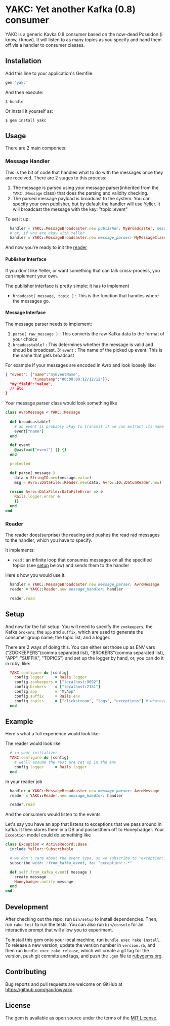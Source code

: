 # YAKC: Yet another Kafka (0.8) consumer

YAKC is a generic Kavka 0.8 consumer based on the now-dead Poseidon (i know, i know). It will listen to as many topics as you specify and hand them off via a handler to consumer classes.

## Installation

Add this line to your application's Gemfile:

```ruby
gem 'yakc'
```

And then execute:

    $ bundle

Or install it yourself as:

    $ gem install yakc

## Usage

There are 2 main componets:

### Message Handler

This is the bit of code that handles what to do with the messages once they are received. There are 2 stages to this process:

1. The message is parsed using *your* message parser(inherited from the `YAKC::Message` class) that does the parsing and validity checking. 
2. The parsed message payload is broadcast to the system. You can specify your own publisher, but by default the handler will use [Yeller](http://www.github.com/gaorlov/yeller). It will broadcast the message with the key: "topic::event"

To set it up:

```ruby
  handler = YAKC::MessageBroadcaster.new publisher: MyBroadcaster, message_parser: MyMessageClass
  # or, if you are okay with Yeller
  handler = YAKC::MessageBroadcaster.new message_parser: MyMessageClass
```

And now you're ready to init the [reader](#reader)

#### Publisher Interface

If you don't like Yeller, or want something that can talk cross-process, you can implement your own.

The publisher interface is pretty simple: it has to implement
* `broadcast( message, topic )` : This is the function that handles where the messages go.
 
#### Message Interface

The message parser needs to implement:

1. `parse( raw_message )` : This converts the raw Kafka data to the format of your choice
2. `broadcastable?` : This determines whether the message is valid and shoud be broadcast.
3: `event` : The name of the picked up event. This is the name that gets broadcast 

For example if your messages are encoded in Avro and look loosely like:
```json
{ "event": {"name":"myEventName",
            "timestamp":"00:00:00:12/12/12"}},
  "my_field":"value",
  // etc
}
```

Your message parser class would look something like

```ruby
class AvroMessage < YAKC::Message
  
  def broadcastable?
    # an event is probably okay to transmit if we can extract its name
    event["name"]
  end

  def event
    @payload["event"] || {}
  end

  protected

  def parse( message )
    data = StringIO.new(message.value)
    msg = Avro::DataFile::Reader.new(data, Avro::IO::DatumReader.new)
    
  rescue Avro::DataFile::DataFileError => e
    Rails.logger.error e
    {}
  end
end

```


### Reader

The reader does(surprise) the reading and pushes the read rad messages to the handler, which you have to specify.

It implements:

* `read` : an infinite loop that consumes messages on all the specified topics (see [setup](#setup) below) and sends them to the handler

Here's how you would use it:

```ruby
  handler = YAKC::MessageBroadcaster.new message_parser: AvroMessage
  reader = YAKC::Reader.new message_handler: handler

  reader.read
```

## Setup

And now for the full setup. You will need to specify the `zookeepers`; the Kafka `brokers`; the `app` and `suffix`, which are used to generate the consumer group name; the topic list; and a logger. 

There are 2 ways of doing this. You can either set those up as ENV vars ("ZOOKEEPERS"(comma separated list), "BROKERS"(comma separated list), "APP", "SUFFIX", "TOPICS") and set up the logger by hand, or, you can do it in ruby, like:

```ruby
  YAKC.configure do |config|
    config.logger     = Rails.logger
    config.zookeepers = ["localhost:9092"]
    config.brokers    = ["localhost:2181"]
    config.app        = "MyApp"
    config.suffix     = Rails.env
    config.topics     = ["clickstream", "logs", "exceptions"] # whatever you're listening for
  end
```

## Example

Here's what a full experience would look like:

The reader would look like
```ruby
  # in your initializer
  YAKC.configure do |config|
    # we'll assume the rest are set up in the env
    config.logger     = Rails.logger
  end
```

In your reader job

```ruby
  handler = YAKC::MessageBroadcaster.new message_parser: AvroMessage
  reader = YAKC::Reader.new message_handler: handler

  reader.read
```

And the consumers would listen to the events

Let's say you have an app that listens to exceptions that we pass around in kafka. It then stores them in a DB and passesthem off to Honeybadger. Your `Exception` model could do something like

```ruby
class Exception < ActiveRecord::Base
  include Yeller::Subscribable

  # we don't care about the event type, so we subscribe to "exception::.*"
  subscribe with: :from_kafka_event, to: "exception::.*"

  def self.from_kafka_event( message )
    create message
    Honeybadger.notify message
  end
end
```

## Development

After checking out the repo, run `bin/setup` to install dependencies. Then, run `rake test` to run the tests. You can also run `bin/console` for an interactive prompt that will allow you to experiment.

To install this gem onto your local machine, run `bundle exec rake install`. To release a new version, update the version number in `version.rb`, and then run `bundle exec rake release`, which will create a git tag for the version, push git commits and tags, and push the `.gem` file to [rubygems.org](https://rubygems.org).

## Contributing

Bug reports and pull requests are welcome on GitHub at https://github.com/gaorlov/yakc.


## License

The gem is available as open source under the terms of the [MIT License](http://opensource.org/licenses/MIT).

